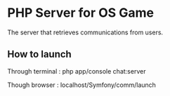 PHP Server for OS Game
========================

The server that retrieves communications from users.

How to launch
--------------

Through terminal : php app/console chat:server

Though browser : localhost/Symfony/comm/launch